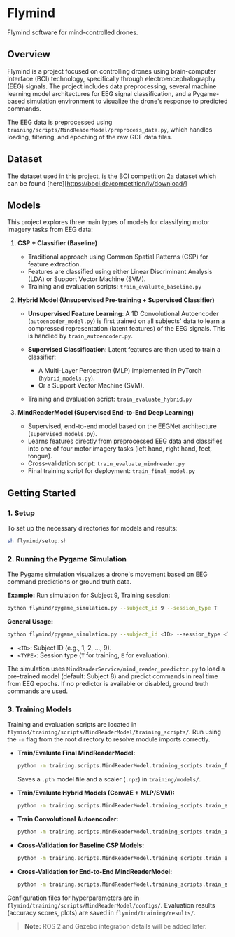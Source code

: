 # Flymind

Flymind software for mind-controlled drones.

## Overview

Flymind is a project focused on controlling drones using brain-computer interface (BCI) technology, specifically through electroencephalography (EEG) signals. The project includes data preprocessing, several machine learning model architectures for EEG signal classification, and a Pygame-based simulation environment to visualize the drone's response to predicted commands.

The EEG data is preprocessed using `training/scripts/MindReaderModel/preprocess_data.py`, which handles loading, filtering, and epoching of the raw GDF data files.

## Dataset

The dataset used in this project, is the BCI competition 2a dataset which can be found [here][https://bbci.de/competition/iv/download/]

## Models

This project explores three main types of models for classifying motor imagery tasks from EEG data:

1. **CSP + Classifier (Baseline)**

   - Traditional approach using Common Spatial Patterns (CSP) for feature extraction.
   - Features are classified using either Linear Discriminant Analysis (LDA) or Support Vector Machine (SVM).
   - Training and evaluation scripts: `train_evaluate_baseline.py`

2. **Hybrid Model (Unsupervised Pre-training + Supervised Classifier)**

   - **Unsupervised Feature Learning**: A 1D Convolutional Autoencoder (`autoencoder_model.py`) is first trained on all subjects' data to learn a compressed representation (latent features) of the EEG signals. This is handled by `train_autoencoder.py`.
   - **Supervised Classification**: Latent features are then used to train a classifier:

     - A Multi-Layer Perceptron (MLP) implemented in PyTorch (`hybrid_models.py`).
     - Or a Support Vector Machine (SVM).

   - Training and evaluation script: `train_evaluate_hybrid.py`

3. **MindReaderModel (Supervised End-to-End Deep Learning)**

   - Supervised, end-to-end model based on the EEGNet architecture (`supervised_models.py`).
   - Learns features directly from preprocessed EEG data and classifies into one of four motor imagery tasks (left hand, right hand, feet, tongue).
   - Cross-validation script: `train_evaluate_mindreader.py`
   - Final training script for deployment: `train_final_model.py`

## Getting Started

### 1. Setup

To set up the necessary directories for models and results:

```bash
sh flymind/setup.sh
```

### 2. Running the Pygame Simulation

The Pygame simulation visualizes a drone's movement based on EEG command predictions or ground truth data.

**Example:** Run simulation for Subject 9, Training session:

```bash
python flymind/pygame_simulation.py --subject_id 9 --session_type T
```

**General Usage:**

```bash
python flymind/pygame_simulation.py --subject_id <ID> --session_type <TYPE>
```

- `<ID>`: Subject ID (e.g., 1, 2, ..., 9).
- `<TYPE>`: Session type (`T` for training, `E` for evaluation).

The simulation uses `MindReaderService/mind_reader_predictor.py` to load a pre-trained model (default: Subject 8) and predict commands in real time from EEG epochs. If no predictor is available or disabled, ground truth commands are used.

### 3. Training Models

Training and evaluation scripts are located in `flymind/training/scripts/MindReaderModel/training_scripts/`. Run using the `-m` flag from the root directory to resolve module imports correctly.

- **Train/Evaluate Final MindReaderModel:**

  ```bash
  python -m training.scripts.MindReaderModel.training_scripts.train_final_model
  ```

  Saves a `.pth` model file and a scaler (`.npz`) in `training/models/`.

- **Train/Evaluate Hybrid Models (ConvAE + MLP/SVM):**

  ```bash
  python -m training.scripts.MindReaderModel.training_scripts.train_evaluate_hybrid
  ```

- **Train Convolutional Autoencoder:**

  ```bash
  python -m training.scripts.MindReaderModel.training_scripts.train_autoencoder
  ```

- **Cross-Validation for Baseline CSP Models:**

  ```bash
  python -m training.scripts.MindReaderModel.training_scripts.train_evaluate_baseline
  ```

- **Cross-Validation for End-to-End MindReaderModel:**

  ```bash
  python -m training.scripts.MindReaderModel.training_scripts.train_evaluate_mindreader
  ```

Configuration files for hyperparameters are in `flymind/training/scripts/MindReaderModel/configs/`. Evaluation results (accuracy scores, plots) are saved in `flymind/training/results/`.

> **Note:** ROS 2 and Gazebo integration details will be added later.

